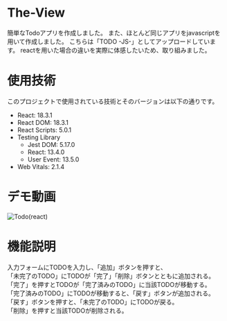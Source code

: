 # The-View
簡単なTodoアプリを作成しました。
また、ほとんど同じアプリをjavascriptを用いて作成しました。
こちらは「TODO -JS-」としてアップロードしています。
reactを用いた場合の違いを実際に体感したいため、取り組みました。

# 使用技術

このプロジェクトで使用されている技術とそのバージョンは以下の通りです。

- React: 18.3.1
- React DOM: 18.3.1
- React Scripts: 5.0.1
- Testing Library
  - Jest DOM: 5.17.0
  - React: 13.4.0
  - User Event: 13.5.0
- Web Vitals: 2.1.4

# デモ動画

![Todo(react)](https://github.com/Inoue-T826/react-practice-app/assets/170819367/90f98091-1658-43f6-8b94-1f85a6276e83)

# 機能説明

 入力フォームにTODOを入力し、「追加」ボタンを押すと、<br >
「未完了のTODO」にTODOが「完了」「削除」ボタンとともに追加される。<br >
「完了」を押すとTODOが「完了済みのTODO」に当該TODOが移動する。<br >
「完了済みのTODO」にTODOが移動すると、「戻す」ボタンが追加される。<br >
「戻す」ボタンを押すと、「未完了のTODO」にTODOが戻る。<br >
「削除」を押すと当該TODOが削除される。



